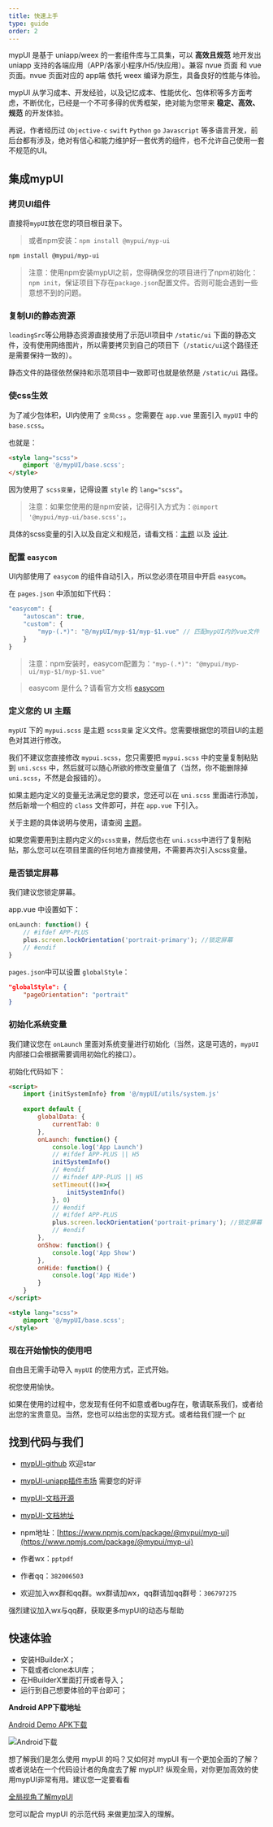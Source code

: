 ```yaml
---
title: 快速上手
type: guide
order: 2
---
```


mypUI 是基于 uniapp/weex 的一套组件库与工具集，可以 **高效且规范** 地开发出 uniapp 支持的各端应用（APP/各家小程序/H5/快应用）。兼容 nvue 页面 和 vue 页面。nvue 页面对应的 app端 依托 weex 编译为原生，具备良好的性能与体验。

mypUI 从学习成本、开发经验，以及记忆成本、性能优化、包体积等多方面考虑，不断优化，已经是一个不可多得的优秀框架，绝对能为您带来 **稳定、高效、规范** 的开发体验。

再说，作者经历过 `Objective-c` `swift` `Python` `go` `Javascript` 等多语言开发，前后台都有涉及，绝对有信心和能力维护好一套优秀的组件，也不允许自己使用一套不规范的UI。

## 集成mypUI

### 拷贝UI组件

直接将`mypUI`放在您的项目根目录下。

> 或者npm安装：`npm install @mypui/myp-ui`

```bash
npm install @mypui/myp-ui
```

> 注意：使用npm安装mypUI之前，您得确保您的项目进行了npm初始化：`npm init`，保证项目下存在`package.json`配置文件。否则可能会遇到一些意想不到的问题。

### 复制UI的静态资源

`loadingSrc`等公用静态资源直接使用了示范UI项目中 `/static/ui` 下面的静态文件，没有使用网络图片，所以需要拷贝到自己的项目下（`/static/ui`这个路径还是需要保持一致的）。

静态文件的路径依然保持和示范项目中一致即可也就是依然是 `/static/ui` 路径。

### 使css生效

为了减少包体积，UI内使用了 `全局css` 。您需要在 `app.vue` 里面引入 `mypUI` 中的 `base.scss`。

也就是：

``` html
<style lang="scss">
	@import '@/mypUI/base.scss';
</style>
```

因为使用了 `scss变量`，记得设置 `style` 的 `lang="scss"`。

> 注意：如果您使用的是npm安装，记得引入方式为：`@import '@mypui/myp-ui/base.scss';`。

具体的scss变量的引入以及自定义和规范，请看文档：[主题](/guide/theme.html) 以及 [设计](/guide/design.html).

### 配置 `easycom`

UI内部使用了 `easycom` 的组件自动引入，所以您必须在项目中开启 `easycom`。

在 `pages.json` 中添加如下代码：

```js
"easycom": {
	"autoscan": true,
	"custom": {
		"myp-(.*)": "@/mypUI/myp-$1/myp-$1.vue" // 匹配mypUI内的vue文件
	}
}
```

> 注意：npm安装时，easycom配置为：`"myp-(.*)": "@mypui/myp-ui/myp-$1/myp-$1.vue"`

> easycom 是什么？请看官方文档 [easycom](https://uniapp.dcloud.io/collocation/pages?id=easycom)

### 定义您的 UI 主题

`mypUI` 下的 `mypui.scss` 是主题 `scss变量` 定义文件。您需要根据您的项目UI的主题色对其进行修改。

我们不建议您直接修改 `mypui.scss`，您只需要把 `mypui.scss` 中的变量复制粘贴到 `uni.scss` 中，然后就可以随心所欲的修改变量值了（当然，你不能删除掉 `uni.scss`，不然是会报错的）。

如果主题内定义的变量无法满足您的要求，您还可以在 `uni.scss` 里面进行添加，然后新增一个相应的 `class` 文件即可，并在 `app.vue` 下引入。

关于主题的具体说明与使用，请查阅 [主题](/guide/theme.html)。

如果您需要用到主题内定义的`scss变量`，然后您也在 `uni.scss`中进行了复制粘贴，那么您可以在项目里面的任何地方直接使用，不需要再次引入scss变量。

### 是否锁定屏幕

我们建议您锁定屏幕。

app.vue 中设置如下：

```js
onLaunch: function() {
	// #ifdef APP-PLUS
	plus.screen.lockOrientation('portrait-primary'); //锁定屏幕
	// #endif
}
```

`pages.json`中可以设置 `globalStyle`：

```json
"globalStyle": {
	"pageOrientation": "portrait"
}
```

### 初始化系统变量

我们建议您在 `onLaunch` 里面对系统变量进行初始化（当然，这是可选的，`mypUI` 内部接口会根据需要调用初始化的接口）。

初始化代码如下：

```html
<script>
	import {initSystemInfo} from '@/mypUI/utils/system.js'
	
	export default {
		globalData: {
			currentTab: 0
		},
		onLaunch: function() {
			console.log('App Launch')
			// #ifdef APP-PLUS || H5
			initSystemInfo()
			// #endif
			// #ifndef APP-PLUS || H5
			setTimeout(()=>{
				initSystemInfo()
			}, 0)
			// #endif
			// #ifdef APP-PLUS
			plus.screen.lockOrientation('portrait-primary'); //锁定屏幕
			// #endif
		},
		onShow: function() {
			console.log('App Show')
		},
		onHide: function() {
			console.log('App Hide')
		}
	}
</script>

<style lang="scss">
	@import '@/mypUI/base.scss';
</style>
```

### 现在开始愉快的使用吧

自由且无需手动导入 `mypUI` 的使用方式，正式开始。

祝您使用愉快。

<p class="tip">如果在使用的过程中，您发现有任何不如意或者bug存在，敬请联系我们，或者给出您的宝贵意见。当然，您也可以给出您的实现方式。或者给我们提一个 <a href="https://github.com/wakaryry/mypUI">pr</a></p>

## 找到代码与我们

- [mypUI-github](https://github.com/wakaryry/mypUI) 欢迎star

- [mypUI-uniapp插件市场](https://ext.dcloud.net.cn/plugin?id=2190) 需要您的好评

- [mypUI-文档开源](https://github.com/wakaryry/mypui-doc)

- [mypUI-文档地址](https://mypui.redou.vip/)

- npm地址：[https://www.npmjs.com/package/@mypui/myp-ui](https://www.npmjs.com/package/@mypui/myp-ui)

- 作者wx：`pptpdf`

- 作者qq：`382006503`

- 欢迎加入wx群和qq群。wx群请加wx，qq群请加qq群号：`306797275`

<p class="tip">强烈建议加入wx与qq群，获取更多mypUI的动态与帮助</p>

## 快速体验

- 安装HBuilderX；
- 下载或者clone本UI库；
- 在HBuilderX里面打开或者导入；
- 运行到自己想要体验的平台即可；

**Android APP下载地址**

[Android Demo APK下载](https://cdn.mypui.redou.vip/apk/mypUI.apk)

![Android下载](https://cdn.mypui.redou.vip/apk/mypUI.png)

<p class="tip">想了解我们是怎么使用 mypUI 的吗？又如何对 mypUI 有一个更加全面的了解？或者说站在一个代码设计者的角度去了解 mypUI? 纵观全局，对你更加高效的使用mypUI非常有用。建议您一定要看看</p>

<a class="button" href="global.html">全局视角了解mypUI</a>

您可以配合 mypUI 的示范代码 来做更加深入的理解。
